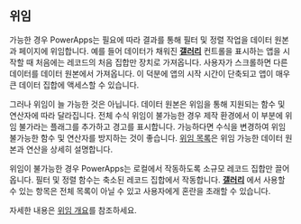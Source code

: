 ## <a name="delegation"></a>위임
가능한 경우 PowerApps는 필요에 따라 결과를 통해 필터 및 정렬 작업을 데이터 원본과 페이지에 위임합니다. 예를 들어 데이터가 채워진 **[갤러리](../maker/canvas-apps/controls/control-gallery.md)** 컨트롤을 표시하는 앱을 시작할 때 처음에는 레코드의 처음 집합만 장치로 가져옵니다. 사용자가 스크롤하면 다른 데이터를 데이터 원본에서 가져옵니다. 이 덕분에 앱의 시작 시간이 단축되고 앱이 매우 큰 데이터 집합에 액세스할 수 있습니다.

그러나 위임이 늘 가능한 것은 아닙니다. 데이터 원본은 위임을 통해 지원되는 함수 및 연산자에 따라 달라집니다. 전체 수식 위임이 불가능한 경우 제작 환경에서 이 부분에 위임 불가라는 플래그를 추가하고 경고를 표시합니다. 가능하다면 수식을 변경하여 위임 불가능한 함수 및 연산자를 방지하는 것이 좋습니다.  [위임 목록](../maker/canvas-apps/delegation-list.md)은 위임 가능한 데이터 원본과 연산을 상세히 설명합니다.

위임이 불가능한 경우 PowerApps는 로컬에서 작동하도록 소규모 레코드 집합만 끌어옵니다. 필터 및 정렬 함수는 축소된 레코드 집합에서 작동합니다. **[갤러리](../maker/canvas-apps/controls/control-gallery.md)** 에서 사용할 수 있는 항목은 전체 목록이 아닐 수 있고 사용자에게 혼란을 초래할 수 있습니다. 

자세한 내용은 [위임 개요](../maker/canvas-apps/delegation-overview.md)를 참조하세요.

